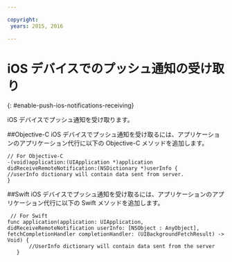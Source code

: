 ```yaml
---

copyright:
 years: 2015, 2016

---
```


# iOS デバイスでのプッシュ通知の受け取り
{: #enable-push-ios-notifications-receiving}

iOS デバイスでプッシュ通知を受け取ります。

##Objective-C
iOS デバイスでプッシュ通知を受け取るには、アプリケーションのアプリケーション代行に以下の Objective-C メソッドを追加します。

```
// For Objective-C
-(void)application:(UIApplication *)application didReceiveRemoteNotification:(NSDictionary *)userInfo {
//userInfo dictionary will contain data sent from server.
}
```

##Swift
iOS デバイスでプッシュ通知を受け取るには、アプリケーションのアプリケーション代行に以下の Swift メソッドを追加します。

```
 // For Swift
func application(application: UIApplication, didReceiveRemoteNotification userInfo: [NSObject : AnyObject], fetchCompletionHandler completionHandler: (UIBackgroundFetchResult) -> Void) {
       //UserInfo dictionary will contain data sent from the server
   }
```
